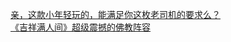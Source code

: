   
[亲，这款小年轻玩的，能满足你这枚老司机的要求么？](http://www.dianyue.me/archives/600/64xnq37tb4gmaarr/)  
[《吉祥满人间》超级震撼的佛教阵容](http://www.dianyue.me/archives/222/37j5suoppgdzdsqr/)